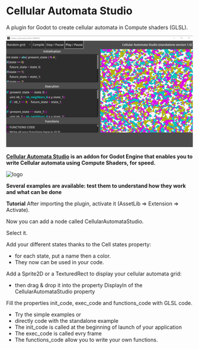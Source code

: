 # Cellular Automata Studio
 A plugin for Godot to create cellular automata in Compute shaders (GLSL).
 
![logo](screenshots/cellular_automata_studio_ex1.png)

**[Cellular Automata Studio](https://virtulab.univ-brest.fr) is an addon for Godot Engine that enables you to write Cellular automata using Compute Shaders, for speed.**

![logo](cellular_automata_studio_ex2.png)

**Several examples are available: test them to understand how they work and what can be done**

**Tutorial**
After importing the plugin, activate it (AssetLib => Extension => Activate).

Now you can add a node called CellularAutomataStudio.

Select it.

Add your different states thanks to the Cell states property:
  - for each state, put a name then a color.
  - They now can be used in your code.

Add a Sprite2D or a TexturedRect to display your cellular automata grid:
  - then drag & drop it into the property DisplayIn of the CellularAutomataStudio property

Fill the properties init_code, exec_code and functions_code with GLSL code.
  - Try the simple examples or 
  - directly code with the standalone example
  - The init_code is called at the beginning of launch of your application
  - The exec_code is called evry frame
  - The functions_code allow you to write your own functions.

